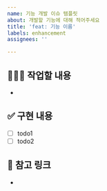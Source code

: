 ```yaml
---
name: 기능 개발 이슈 템플릿
about: 개발할 기능에 대해 적어주세요
title: 'feat: 기능 이름'
labels: enhancement
assignees: ''

---
```


## 👩🏻‍💻 작업할 내용
-

## ✅ 구현 내용
- [ ] todo1
- [ ] todo2

## 🔗 참고 링크
-
